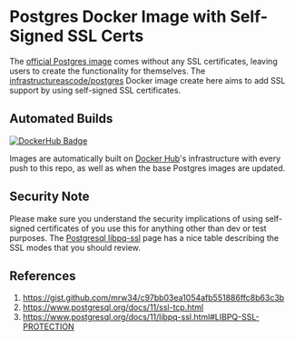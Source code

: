 # Postgres Docker Image with Self-Signed SSL Certs

The [official Postgres image](https://hub.docker.com/_/postgres) comes without any SSL certificates, leaving users to create the functionality for themselves.  The [infrastructureascode/postgres](https://hub.docker.com/repository/docker/infrastructureascode/postgres) Docker image create here aims to add SSL support by using self-signed SSL certificates.


## Automated Builds

[![DockerHub Badge](http://dockeri.co/image/infrastructureascode/postgres)](https://hub.docker.com/r/infrastructureascode/postgres/)

Images are automatically built on [Docker Hub]()'s infrastructure with every push to this repo, as well as when the base Postgres images are updated.


## Security Note

Please make sure you understand the security implications of using self-signed certificates of you use this for anything other than dev or test purposes.  The [Postgresql libpq-ssl](https://www.postgresql.org/docs/11/libpq-ssl.html#LIBPQ-SSL-PROTECTION) page has a nice table describing the SSL modes that you should review.


## References

1. https://gist.github.com/mrw34/c97bb03ea1054afb551886ffc8b63c3b
1. https://www.postgresql.org/docs/11/ssl-tcp.html
1. https://www.postgresql.org/docs/11/libpq-ssl.html#LIBPQ-SSL-PROTECTION
